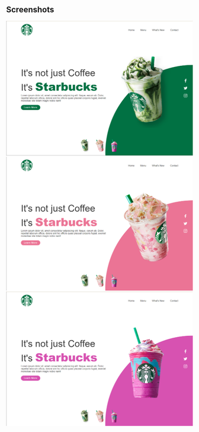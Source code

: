 ## Screenshots

![Screenshot](Screenshot_starbucks_1.png)
![Screenshot](Screenshot_starbucks_2.png)
![Screenshot](Screenshot_starbucks_3.png)

